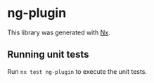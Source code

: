 # ng-plugin

This library was generated with [Nx](https://nx.dev).

## Running unit tests

Run `nx test ng-plugin` to execute the unit tests.

